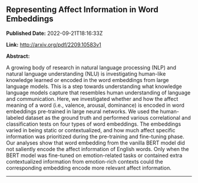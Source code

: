 ## Representing Affect Information in Word Embeddings

**Published Date:** 2022-09-21T18:16:33Z

**Link:** http://arxiv.org/pdf/2209.10583v1

**Abstract:**

  A growing body of research in natural language processing (NLP) and natural
language understanding (NLU) is investigating human-like knowledge learned or
encoded in the word embeddings from large language models. This is a step
towards understanding what knowledge language models capture that resembles
human understanding of language and communication. Here, we investigated
whether and how the affect meaning of a word (i.e., valence, arousal,
dominance) is encoded in word embeddings pre-trained in large neural networks.
We used the human-labeled dataset as the ground truth and performed various
correlational and classification tests on four types of word embeddings. The
embeddings varied in being static or contextualized, and how much affect
specific information was prioritized during the pre-training and fine-tuning
phase. Our analyses show that word embedding from the vanilla BERT model did
not saliently encode the affect information of English words. Only when the
BERT model was fine-tuned on emotion-related tasks or contained extra
contextualized information from emotion-rich contexts could the corresponding
embedding encode more relevant affect information.


---

